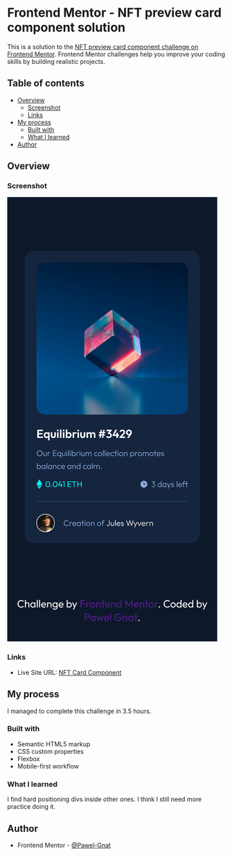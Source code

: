# Frontend Mentor - NFT preview card component solution

This is a solution to the [NFT preview card component challenge on Frontend Mentor](https://www.frontendmentor.io/challenges/nft-preview-card-component-SbdUL_w0U). Frontend Mentor challenges help you improve your coding skills by building realistic projects. 

## Table of contents

- [Overview](#overview)
  - [Screenshot](#screenshot)
  - [Links](#links)
- [My process](#my-process)
  - [Built with](#built-with)
  - [What I learned](#what-i-learned)
- [Author](#author)

## Overview

### Screenshot

![](./screenshot.png)

### Links

- Live Site URL: [NFT Card Component](https://pawel-gnat.github.io/Frontend-Mentor-NFT-Card-Component/)

## My process

I managed to complete this challenge in 3.5 hours.

### Built with

- Semantic HTML5 markup
- CSS custom properties
- Flexbox
- Mobile-first workflow

### What I learned

I find hard positioning divs inside other ones. I think I still need more practice doing it.

## Author

- Frontend Mentor - [@Pawel-Gnat](https://www.frontendmentor.io/profile/Pawel-Gnat)

